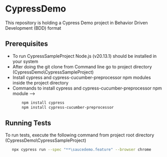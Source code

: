 # CypressDemo
This repository is holding a Cypress Demo project in Behavior Driven Development (BDD) format

## Prerequisites

 - To run CypressSampleProject Node.js (v20.13.1) should be installed in your system
 - After doing the git clone from Command line go to project directory (CypressDemo\CypressSampleProject)
 - Install cypress and cypress-cucumber-preprocessor npm modules inside the project directory
 - Commands to install cypress and cypress-cucumber-preprocessor npm module -->
	```bash
		npm install cypress
		npm install cypress-cucumber-preprocessor
    ```

##	Running Tests

  To run tests, execute the following command from project root directory (CypressDemo\CypressSampleProject)
```bash
   npx cypress run --spec "**\saucedemo.feature" --browser chrome
```	
